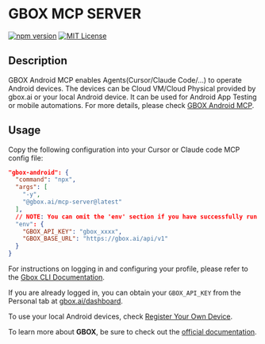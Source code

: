 # GBOX MCP SERVER

[![npm version](https://img.shields.io/npm/v/@gbox.ai/mcp-server.svg)](https://www.npmjs.com/package/@gbox.ai/mcp-server)
[![MIT License](https://img.shields.io/badge/license-MIT-blue.svg)](LICENSE)

## Description

GBOX Android MCP enables Agents(Cursor/Claude Code/...) to operate Android devices. The devices can be Cloud VM/Cloud Physical provided by gbox.ai or your local Android device. It can be used for Android App Testing or mobile automations. For more details, please check [GBOX Android MCP](https://docs.gbox.ai/docs-mcp/android-mcp-server).

## Usage

Copy the following configuration into your Cursor or Claude code MCP config file:

```json
"gbox-android": {
  "command": "npx",
  "args": [
    "-y",
    "@gbox.ai/mcp-server@latest"
  ],
  // NOTE: You can omit the 'env' section if you have successfully run 'gbox login' in cli.
  "env": {
    "GBOX_API_KEY": "gbox_xxxx",
    "GBOX_BASE_URL": "https://gbox.ai/api/v1"
  }
}
```

For instructions on logging in and configuring your profile, please refer to the [Gbox CLI Documentation](https://github.com/babelcloud/gbox).

If you are already logged in, you can obtain your `GBOX_API_KEY` from the Personal tab at [gbox.ai/dashboard](https://gbox.ai/dashboard).

To use your local Android devices, check [Register Your Own Device](https://docs.gbox.ai/cli/register-local-device).

To learn more about **GBOX**, be sure to check out the [official documentation](https://docs.gbox.ai).
